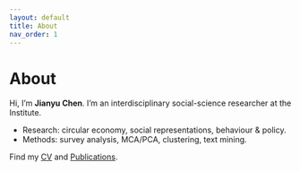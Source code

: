 ```yaml
---
layout: default
title: About
nav_order: 1
---
```


# About

Hi, I’m **Jianyu Chen**. I’m an interdisciplinary social-science researcher at the Institute.

- Research: circular economy, social representations, behaviour & policy.
- Methods: survey analysis, MCA/PCA, clustering, text mining.

Find my [CV](/cv) and [Publications](/publications).